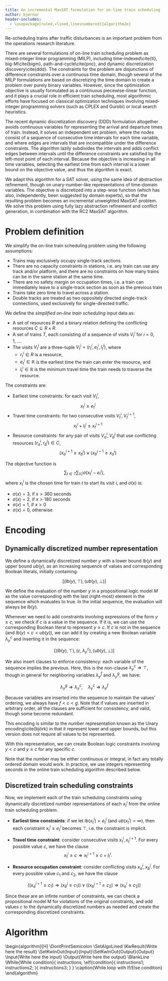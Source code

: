 ```yaml
---
title: An incremental MaxSAT formulation for on-line train scheduling
author: bjørnar
header-includes:
  - \usepackage[ruled,vlined,linesnumbered]{algorithm2e}
---
```


Re-scheduling trains after traffic disturbances is an important problem from
the operations research literature. 

There are several formulations of on-line train scheduling problem as
mixed-integer linear programming (MILP), including time-indexed\cite{ti}, big-M\cite{bigm},
path-and-cycle\cite{pnc}, and dynamic discretization discovery\cite{ddd}.  The constraints for the
problem are disjunctions of difference constraints over a continuous time
domain, though several of the MILP formulations are based on discretizing the
time domain to create a problem over purely binary variables.  However, since
the optimization objective is usually formulated as a continuous
piecewise-linear function, and it plays a crucial role in efficient train
scheduling, most algorithmic efforts have focused on classical optimization
techniques involving mixed-integer programming solvers (such as CPLEX and
Gurobi) or local search heuristics.

The recent dynamic discretization discovery (DDD) formulation altogether avoids
continuous variables for representing the arrival and departure times of train.
Instead, it solves an independent set problem, where
the nodes consist of a sequence of consecutive time intervals for each time variable,
and where edges are intervals that are incompatible under the difference constraints.
The algorithm lazily subdivides
the intervals and adds conflict edges between intervals until the difference constraints
are satisfied by the left-most point of each interval. Because the objective is
increasing in all time variables, selecting the earliest time from each
interval is a lower bound on the objective value, and thus the algorithm is exact.

We adapt this algorithm for a SAT solver, using the same idea of abstraction
refinement, though on unary-number-like representations of time-domain
variables.  The objective is discretized into a step-wise function (which has
also, independently, been suggested by domain experts), so that the resulting
problem becomes an incremental unweighted MaxSAT problem. We solve
this problem using  fully lazy abstraction refinement and conflict generation,
in combination with the RC2 MaxSAT algorithm.

# Problem definition

We simplify the on-line train scheduling problem using the following assumptions:

 * Trains may exclusively occupy single-track sections. 
 * There are no capacity constraints in stations, i.e. any train can use any
   track and/or platform, and there are no constraints on how many trains can
   be in the same station at the same time.
 * There are no safety margin on occupation times, i.e. a train can immediately leave 
   to a single-track section as soon as the previous train 
 * Trains take zero time to travel across a station.
 * Double tracks are treated as two oppositely directed single-track connections, used 
   exclusively for single-directed traffic.

We define the *simplified on-line train scheduling* input data as:

 * A set of resources $R$ and a binary relation defining the conflicting resources $C \subseteq R \times R$.
 * A set of trains $T$, each consisting of a sequence of visits $V_t^i$ for $i = 0, 1, \ldots$.
 * The visits $V_t^i$ are a three-tuple $V_t^i=(r_t^i,e_t^i,l_t^i)$, where 
   * $r_t^i \in R$ is a resource, 
   * $e_t^i \in \mathbb{R}$ is the earliest time the train can enter the resource, and 
   * $l_t^i \in \mathbb{R}$ is the minimum travel time the train needs to traverse the resource.


The constraints are:

 * Earliest time constraints: for each visit $V_t^i$,
$$ x_t^i \geq e_t^i $$
 * Travel time constraints: for two consecutive visits $V_t^i, V_t^{i+1}$, 
$$ x_t^i + l_t^i \leq x_t^{i+1} $$
 * Resource constraints: for any pair of visits $V_a^i, V_b^j$ that use conflicting resources $(r_a^i,r_b^j) \in C$,
$$ (x_a^{i+1} \geq x_b^j) \vee (x_b^{j+1} \geq x_a^i ) $$

The objective function is $$\sum_{t \in T} \sum_{V_t^i} \sigma(x_t^i - e_t^i),$$ where $x_t^i$ is the 
chosen time for train $t$ to start its visit $i$, and $\sigma(x)$ is:

 * $\sigma(x) = 3$, if $x > 360$ seconds
 * $\sigma(x) = 2$, if $x > 180$ seconds
 * $\sigma(x) = 1$, if $x > 0$
 * $\sigma(x) = 0$, otherwise

# Encoding

## Dynamically discretized number representation

We define a dynamically discretized number $y$ with a lower bound $lb(y)$ and upper bound $ub(y)$, as an increasing sequence of values and corresponding Boolean literals, initially containing:

$$ \left[ \left(lb(y), \top\right), \left(ub(y), \bot\right) \right] $$

We define the evaluation of the number $y$ in a propositional logic model $M$ as the value
corresponding with the last (right-most) element in the sequence which evaluates to true.
In the initial sequence, the evaluation will always be $lb(y)$. 


Whenever we need to add constraints involving expressions of the form $y \geq
c$, we check if $c$ is a value in the sequence. If it is, we can use the
corresponding Boolean literal to represent $y \geq c$.  If $c$ is not in the
sequence (and $lb(y) < c < ub(y)$), we can add it by creating a new Boolean variable $\lambda_y^c$
and inserting it in the sequence:

$$ \left[ \left(lb(y), \top\right), \left(c, \lambda_y^c \right), \left(ub(y), \bot\right) \right] $$

We also insert clauses to enforce consistency: each variable of the sequence
implies the previous.  Here, this is the non-clause $\lambda_y^c \Rightarrow
\top$, though in general for neighboring variables $\lambda_y^f$ and $\lambda_y^g$, we have:

$$ \lambda_y^g \Rightarrow \lambda_y^c, \quad \lambda_y^c \Rightarrow \lambda_y^f$$

Because variables are inserted into the sequence to maintain the values' ordering, we
always have $f < c < g$.  Note that if values are inserted in arbitrary order,
all the clauses are sufficient for consistency, and valid, though some become
redundant.

This encoding is similar to the number representation known as the Unary
encoding\cite{björk} in that it represent lower and upper bounds, but this
version does not require all values to be represented.

With this representation, we can create Boolean logic constraints involving 
$y < c$ and $y \geq c$ for any specific $c$.

Note that the number may be either continuous or integral, in fact any totally
ordered domain would work. In practice, we use integers representing seconds
in the online train scheduling algorithm described below.

## Discretized train scheduling constraints
Now, we implement each of the train scheduling constraints using dynamically
discretized number representations of each $x_t^i$ from the online train
scheduling problem.

 * **Earliest time constraints**: if we let $lb(x_t^i)=e_t^i$ (and $ub(x_t^i) =\infty$), then
   each constraint $x_t^i \geq e_t^i$ becomes $\top$, i.e. the constraint is implicit.

 * **Travel time constraint**: consider consecutive visits $x_t^i, x_t^{i+1}$.
   For every possible value $c$, we have the clause $$ x_t^i \geq c \Rightarrow x_t^{i+1} \geq c+l_t^i. $$
 * **Resource occupation constraint**: consider conflicting visits $x_a^i, x_b^j$. 
For every possible value $c_1$ and $c_2$, we have the clause
<!--$$ (x_a^{i+1} \geq x_b^j) \vee (x_b^{j+1} \geq x_a^i ) $$-->
$$ \left( (x_a^{i+1} \geq c_1) \Rightarrow (x_b^j \geq c_1) \right) \vee \left( (x_b^{j+1} \geq c_2)  \Rightarrow (x_a^i \geq c_2) \right) $$

Since these are an infinte number of constraints, we can check a propositional
model M for violations of the original constraints, and add values $c$ to the
dynamically discretized numbers as needed and create the corresponding
discretized constraints.

# Algorithm

\begin{algorithm}[H]
\DontPrintSemicolon
\SetAlgoLined
\KwResult{Write here the result}
\SetKwInOut{Input}{Input}\SetKwInOut{Output}{Output}
\Input{Write here the input}
\Output{Write here the output}
\BlankLine
\While{While condition}{
    instructions\;
    \eIf{condition}{
        instructions1\;
        instructions2\;
    }{
        instructions3\;
    }
}
\caption{While loop with If/Else condition}
\end{algorithm} 

